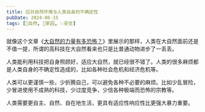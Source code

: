 ```yaml
---
title: 应对自然环境与人类自身的不确定性
pubDate: 2024-06-15
tags: [🌳自然, 🏡家园, 💥安全]
---
```


就像这个文章《[大自然的力量有多恐怖？]》里展示的那样，人类在大自然面前还是不值一提，所谓的高科技在大自然看来也只是比普通动物进步了一丢丢。

人类能利用科技把自身照顾好，适应大自然，就已经很不错了。人类的很多麻烦都是人类自身的不确定性造成的，比如各种社会危机和经济危机等。

人类可以更谨慎一些，少折腾自己，可以避免各种不必要的麻烦。比如少乱冒险，少冒进使用不成熟的科技，少过度竞争，少信各种极端而恐怖的宗教等。

人类需要更自主、自然、自在地生活，更具有适应性响应性比更强大暴力重要。

[大自然的力量有多恐怖？]: https://zhuanlan.zhihu.com/p/688750067
